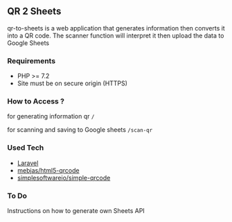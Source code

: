 ## QR 2 Sheets

qr-to-sheets is a web application that generates information then converts it into a QR code.
The scanner function will interpret it then upload the data to Google Sheets

### Requirements

-   PHP >= 7.2
-   Site must be on secure origin (HTTPS)

### How to Access ?

for generating information qr
`/`

for scanning and saving to Google sheets
`/scan-qr`

### Used Tech

-   [Laravel](https://laravel.com/)
-   [mebjas/html5-qrcode](https://github.com/mebjas/html5-qrcode)
-   [simplesoftwareio/simple-qrcode](https://www.simplesoftware.io/#/docs/simple-qrcode)

### To Do

Instructions on how to generate own Sheets API
